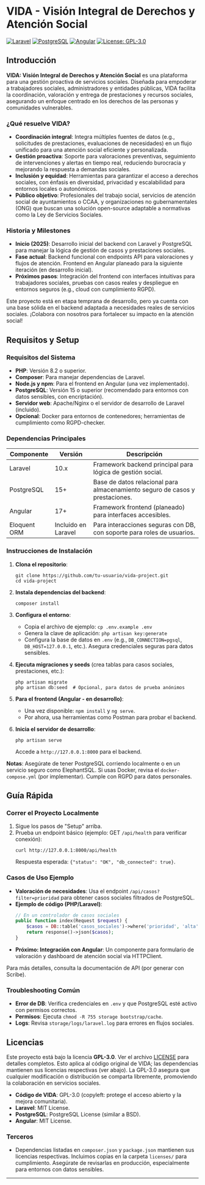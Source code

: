 # VIDA - Visión Integral de Derechos y Atención Social

[![Laravel](https://img.shields.io/badge/Laravel-10.x-red.svg)](https://laravel.com) [![PostgreSQL](https://img.shields.io/badge/PostgreSQL-15-blue.svg)](https://www.postgresql.org) [![Angular](https://img.shields.io/badge/Angular-17-green.svg)](https://angular.io) [![License: GPL-3.0](https://img.shields.io/badge/License-GPLv3-blue.svg)](LICENSE)

## Introducción

**VIDA: Visión Integral de Derechos y Atención Social** es una plataforma para una gestión proactiva de servicios sociales. Diseñada para empoderar a trabajadores sociales, administradores y entidades públicas, VIDA facilita la coordinación, valoración y entrega de prestaciones y recursos sociales, asegurando un enfoque centrado en los derechos de las personas y comunidades vulnerables.

### ¿Qué resuelve VIDA?
- **Coordinación integral**: Integra múltiples fuentes de datos (e.g., solicitudes de prestaciones, evaluaciones de necesidades) en un flujo unificado para una atención social eficiente y personalizada.
- **Gestión proactiva**: Soporte para valoraciones preventivas, seguimiento de intervenciones y alertas en tiempo real, reduciendo burocracia y mejorando la respuesta a demandas sociales.
- **Inclusión y equidad**: Herramientas para garantizar el acceso a derechos sociales, con énfasis en diversidad, privacidad y escalabilidad para entornos locales o autonómicos.
- **Público objetivo**: Profesionales del trabajo social, servicios de atención social de ayuntamientos o CCAA, y organizaciones no gubernamentales (ONG) que buscan una solución open-source adaptable a normativas como la Ley de Servicios Sociales.

### Historia y Milestones
- **Inicio (2025)**: Desarrollo inicial del backend con Laravel y PostgreSQL para manejar la lógica de gestión de casos y prestaciones sociales.
- **Fase actual**: Backend funcional con endpoints API para valoraciones y flujos de atención. Frontend en Angular planeado para la siguiente iteración (en desarrollo inicial).
- **Próximos pasos**: Integración del frontend con interfaces intuitivas para trabajadores sociales, pruebas con casos reales y despliegue en entornos seguros (e.g., cloud con cumplimiento RGPD).

Este proyecto está en etapa temprana de desarrollo, pero ya cuenta con una base sólida en el backend adaptada a necesidades reales de servicios sociales. ¡Colabora con nosotros para fortalecer su impacto en la atención social!

## Requisitos y Setup

### Requisitos del Sistema
- **PHP**: Versión 8.2 o superior.
- **Composer**: Para manejar dependencias de Laravel.
- **Node.js y npm**: Para el frontend en Angular (una vez implementado).
- **PostgreSQL**: Versión 15 o superior (recomendado para entornos con datos sensibles, con encriptación).
- **Servidor web**: Apache/Nginx o el servidor de desarrollo de Laravel (incluido).
- **Opcional**: Docker para entornos de contenedores; herramientas de cumplimiento como RGPD-checker.

### Dependencias Principales
| Componente | Versión | Descripción |
|------------|---------|-------------|
| Laravel | 10.x | Framework backend principal para lógica de gestión social. |
| PostgreSQL | 15+ | Base de datos relacional para almacenamiento seguro de casos y prestaciones. |
| Angular | 17+ | Framework frontend (planeado) para interfaces accesibles. |
| Eloquent ORM | Incluido en Laravel | Para interacciones seguras con DB, con soporte para roles de usuarios. |

### Instrucciones de Instalación
1. **Clona el repositorio**:
   ```
   git clone https://github.com/tu-usuario/vida-project.git
   cd vida-project
   ```

2. **Instala dependencias del backend**:
   ```
   composer install
   ```

3. **Configura el entorno**:
   - Copia el archivo de ejemplo: `cp .env.example .env`
   - Genera la clave de aplicación: `php artisan key:generate`
   - Configura la base de datos en `.env` (e.g., `DB_CONNECTION=pgsql`, `DB_HOST=127.0.0.1`, etc.). Asegura credenciales seguras para datos sensibles.

4. **Ejecuta migraciones y seeds** (crea tablas para casos sociales, prestaciones, etc.):
   ```
   php artisan migrate
   php artisan db:seed  # Opcional, para datos de prueba anónimos
   ```

5. **Para el frontend (Angular - en desarrollo)**:
   - Una vez disponible: `npm install` y `ng serve`.
   - Por ahora, usa herramientas como Postman para probar el backend.

6. **Inicia el servidor de desarrollo**:
   ```
   php artisan serve
   ```
   Accede a `http://127.0.0.1:8000` para el backend.

**Notas**: Asegúrate de tener PostgreSQL corriendo localmente o en un servicio seguro como ElephantSQL. Si usas Docker, revisa el `docker-compose.yml` (por implementar). Cumple con RGPD para datos personales.

## Guía Rápida

### Correr el Proyecto Localmente
1. Sigue los pasos de "Setup" arriba.
2. Prueba un endpoint básico (ejemplo: GET `/api/health` para verificar conexión):
   ```
   curl http://127.0.0.1:8000/api/health
   ```
   Respuesta esperada: `{"status": "OK", "db_connected": true}`.

### Casos de Uso Ejemplo
- **Valoración de necesidades**: Usa el endpoint `/api/casos?filter=prioridad` para obtener casos sociales filtrados de PostgreSQL.
- **Ejemplo de código (PHP/Laravel)**:
  ```php
  // En un controlador de casos sociales
  public function index(Request $request) {
      $casos = DB::table('casos_sociales')->where('prioridad', 'alta')->with('prestaciones')->get();
      return response()->json($casos);
  }
  ```
- **Próximo: Integración con Angular**: Un componente para formulario de valoración y dashboard de atención social via HTTPClient.

Para más detalles, consulta la documentación de API (por generar con Scribe).

### Troubleshooting Común
- **Error de DB**: Verifica credenciales en `.env` y que PostgreSQL esté activo con permisos correctos.
- **Permisos**: Ejecuta `chmod -R 755 storage bootstrap/cache`.
- **Logs**: Revisa `storage/logs/laravel.log` para errores en flujos sociales.

## Licencias

Este proyecto está bajo la licencia **GPL-3.0**. Ver el archivo [LICENSE](LICENSE) para detalles completos. Esto aplica al código original de VIDA; las dependencias mantienen sus licencias respectivas (ver abajo). La GPL-3.0 asegura que cualquier modificación o distribución se comparta libremente, promoviendo la colaboración en servicios sociales.

- **Código de VIDA**: GPL-3.0 (copyleft: protege el acceso abierto y la mejora comunitaria).
- **Laravel**: MIT License.
- **PostgreSQL**: PostgreSQL License (similar a BSD).
- **Angular**: MIT License.

### Terceros
- Dependencias listadas en `composer.json` y `package.json` mantienen sus licencias respectivas. Incluimos copias en la carpeta `licenses/` para cumplimiento. Asegúrate de revisarlas en producción, especialmente para entornos con datos sensibles.

---
